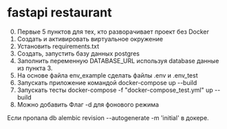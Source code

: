 # fastapi restaurant
0. Первые 5 пунктов для тех, кто разворачивает проект без Docker
1. Создать и активировать виртуальное окружение
2. Установить requirements.txt
3. Создать, запустить базу данных postgres 
4. Заполнить переменную DATABASE_URL используя database данные из пункта 3.
5. На основе файла env_example сделать файлы .env и .env_test 
6. Запускать приложение командой docker-compose up --build 
7. Запускать тесты docker-compose -f "docker-compose_test.yml" up --build
8. Можно добавить Флаг -d для фонового режима

Если пропала db   alembic revision --autogenerate -m 'initial' в докере.
